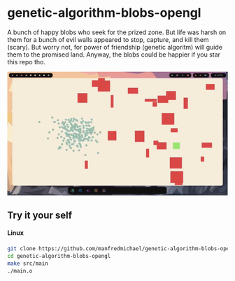 # genetic-algorithm-blobs-opengl
A bunch of happy blobs who seek for the prized zone. But life was harsh on them for a bunch of evil walls appeared to stop, capture, and kill them (scary). But worry not, for power of friendship (genetic algoritm) will guide them to the promised land. Anyway, the blobs could be happier if you star this repo tho.

![](assets/genetic-algorithm-opengl.gif)

## Try it your self
#### Linux
```bash
git clone https://github.com/manfredmichael/genetic-algorithm-blobs-opengl.git
cd genetic-algorithm-blobs-opengl
make src/main
./main.o
```
